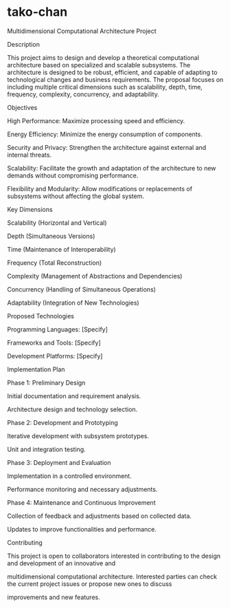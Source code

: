# tako-chan
Multidimensional Computational Architecture Project

Description

This project aims to design and develop a theoretical computational architecture based on specialized and scalable subsystems. The architecture is designed to be robust, efficient, and capable of adapting to technological changes and business requirements. The proposal focuses on including multiple critical dimensions such as scalability, depth, time, frequency, complexity, concurrency, and adaptability.

Objectives

High Performance: Maximize processing speed and efficiency.

Energy Efficiency: Minimize the energy consumption of components.

Security and Privacy: Strengthen the architecture against external and internal threats.

Scalability: Facilitate the growth and adaptation of the architecture to new demands without compromising performance.

Flexibility and Modularity: Allow modifications or replacements of subsystems without affecting the global system.

Key Dimensions

Scalability (Horizontal and Vertical)

Depth (Simultaneous Versions)

Time (Maintenance of Interoperability)

Frequency (Total Reconstruction)

Complexity (Management of Abstractions and Dependencies)

Concurrency (Handling of Simultaneous Operations)

Adaptability (Integration of New Technologies)

Proposed Technologies

Programming Languages: [Specify]

Frameworks and Tools: [Specify]

Development Platforms: [Specify]

Implementation Plan

Phase 1: Preliminary Design

Initial documentation and requirement analysis.

Architecture design and technology selection.

Phase 2: Development and Prototyping

Iterative development with subsystem prototypes.

Unit and integration testing.

Phase 3: Deployment and Evaluation

Implementation in a controlled environment.

Performance monitoring and necessary adjustments.

Phase 4: Maintenance and Continuous Improvement

Collection of feedback and adjustments based on collected data.

Updates to improve functionalities and performance.

Contributing

This project is open to collaborators interested in contributing to the design and development of an innovative and 

multidimensional computational architecture. Interested parties can check the current project issues or propose new ones to discuss 

improvements and new features.

